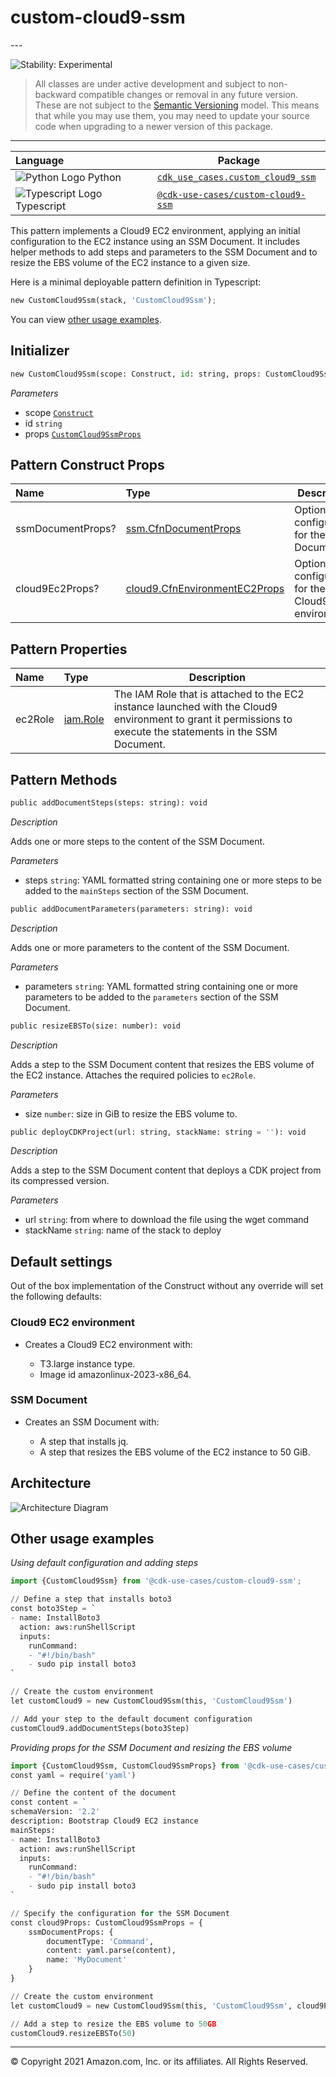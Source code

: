 # custom-cloud9-ssm

<!--BEGIN STABILITY BANNER-->---


![Stability: Experimental](https://img.shields.io/badge/stability-Experimental-important.svg?style=for-the-badge)

> All classes are under active development and subject to non-backward compatible changes or removal in any
> future version. These are not subject to the [Semantic Versioning](https://semver.org/) model.
> This means that while you may use them, you may need to update your source code when upgrading to a newer version of this package.

---
<!--END STABILITY BANNER-->

| **Language**     | **Package**        |
|:-------------|-----------------|
|![Python Logo](https://docs.aws.amazon.com/cdk/api/latest/img/python32.png) Python|[`cdk_use_cases.custom_cloud9_ssm`](https://pypi.org/project/cdk-use-cases.custom-cloud9-ssm/)|
|![Typescript Logo](https://docs.aws.amazon.com/cdk/api/latest/img/typescript32.png) Typescript|[`@cdk-use-cases/custom-cloud9-ssm`](https://www.npmjs.com/package/@cdk-use-cases/custom-cloud9-ssm)|

This pattern implements a Cloud9 EC2 environment, applying an initial configuration to the EC2 instance using an SSM Document. It includes helper methods to add steps and parameters to the SSM Document and to resize the EBS volume of the EC2 instance to a given size.

Here is a minimal deployable pattern definition in Typescript:

```python
new CustomCloud9Ssm(stack, 'CustomCloud9Ssm');
```

You can view [other usage examples](#other-usage-examples).

## Initializer

```python
new CustomCloud9Ssm(scope: Construct, id: string, props: CustomCloud9SsmProps);
```

*Parameters*

* scope [`Construct`](https://docs.aws.amazon.com/cdk/api/latest/docs/@aws-cdk_core.Construct.html)
* id `string`
* props [`CustomCloud9SsmProps`](#pattern-construct-props)

## Pattern Construct Props

| **Name**     | **Type**        | **Description** |
|:-------------|:----------------|-----------------|
| ssmDocumentProps? | [ssm.CfnDocumentProps](https://docs.aws.amazon.com/cdk/api/latest/docs/@aws-cdk_aws-ssm.CfnDocumentProps.html) | Optional configuration for the SSM Document. |
| cloud9Ec2Props? | [cloud9.CfnEnvironmentEC2Props](https://docs.aws.amazon.com/cdk/api/latest/docs/@aws-cdk_aws-cloud9.CfnEnvironmentEC2Props.html) | Optional configuration for the Cloud9 EC2 environment. |

## Pattern Properties

| **Name**     | **Type**        | **Description** |
|:-------------|:----------------|-----------------|
| ec2Role | [iam.Role](https://docs.aws.amazon.com/cdk/api/latest/docs/@aws-cdk_aws-iam.Role.html) | The IAM Role that is attached to the EC2 instance launched with the Cloud9 environment to grant it permissions to execute the statements in the SSM Document. |

## Pattern Methods

```python
public addDocumentSteps(steps: string): void
```

*Description*

Adds one or more steps to the content of the SSM Document.

*Parameters*

* steps `string`: YAML formatted string containing one or more steps to be added to the `mainSteps` section of the SSM Document.

```python
public addDocumentParameters(parameters: string): void
```

*Description*

Adds one or more parameters to the content of the SSM Document.

*Parameters*

* parameters `string`: YAML formatted string containing one or more parameters to be added to the `parameters` section of the SSM Document.

```python
public resizeEBSTo(size: number): void
```

*Description*

Adds a step to the SSM Document content that resizes the EBS volume of the EC2 instance. Attaches the required policies to `ec2Role`.

*Parameters*

* size `number`: size in GiB to resize the EBS volume to.

```python
public deployCDKProject(url: string, stackName: string = ''): void
```

*Description*

Adds a step to the SSM Document content that deploys a CDK project from its compressed version.

*Parameters*

* url `string`: from where to download the file using the wget command
* stackName `string`: name of the stack to deploy

## Default settings

Out of the box implementation of the Construct without any override will set the following defaults:

### Cloud9 EC2 environment

* Creates a Cloud9 EC2 environment with:

  * T3.large instance type.
  * Image id amazonlinux-2023-x86_64.

### SSM Document

* Creates an SSM Document with:

  * A step that installs jq.
  * A step that resizes the EBS volume of the EC2 instance to 50 GiB.

## Architecture

![Architecture Diagram](architecture.png)

## Other usage examples

*Using default configuration and adding steps*

```python
import {CustomCloud9Ssm} from '@cdk-use-cases/custom-cloud9-ssm';

// Define a step that installs boto3
const boto3Step = `
- name: InstallBoto3
  action: aws:runShellScript
  inputs:
    runCommand:
    - "#!/bin/bash"
    - sudo pip install boto3
`

// Create the custom environment
let customCloud9 = new CustomCloud9Ssm(this, 'CustomCloud9Ssm')

// Add your step to the default document configuration
customCloud9.addDocumentSteps(boto3Step)
```

*Providing props for the SSM Document and resizing the EBS volume*

```python
import {CustomCloud9Ssm, CustomCloud9SsmProps} from '@cdk-use-cases/custom-cloud9-ssm';
const yaml = require('yaml')

// Define the content of the document
const content = `
schemaVersion: '2.2'
description: Bootstrap Cloud9 EC2 instance
mainSteps:
- name: InstallBoto3
  action: aws:runShellScript
  inputs:
    runCommand:
    - "#!/bin/bash"
    - sudo pip install boto3
`

// Specify the configuration for the SSM Document
const cloud9Props: CustomCloud9SsmProps = {
    ssmDocumentProps: {
        documentType: 'Command',
        content: yaml.parse(content),
        name: 'MyDocument'
    }
}

// Create the custom environment
let customCloud9 = new CustomCloud9Ssm(this, 'CustomCloud9Ssm', cloud9Props)

// Add a step to resize the EBS volume to 50GB
customCloud9.resizeEBSTo(50)
```

---


© Copyright 2021 Amazon.com, Inc. or its affiliates. All Rights Reserved.
